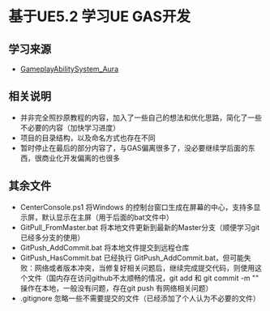 # 基于UE5.2 学习UE GAS开发

## 学习来源
 - [GameplayAbilitySystem_Aura](https://github.com/DruidMech/GameplayAbilitySystem_Aura)

## 相关说明
 - 并非完全照抄原教程的内容，加入了一些自己的想法和优化思路，简化了一些不必要的内容（加快学习进度）
 - 项目的目录结构，以及命名方式也存在不同
 - 暂时停止在最后的部分内容了，与GAS偏离很多了，没必要继续学后面的东西，很商业化开发偏离的也很多
 
## 其余文件
 - CenterConsole.ps1 将Windows 的控制台窗口生成在屏幕的中心，支持多显示屏，默认显示在主屏（用于后面的bat文件中）
 - GitPull_FromMaster.bat 将本地文件更新到最新的Master分支（顺便学习git已经多分支的使用）
 - GitPush_AddCommit.bat 将本地文件提交到远程仓库
 - GitPush_HasCommit.bat 已经执行 GitPush_AddCommit.bat，但可能失败：网络或者版本冲突，当修复好相关问题后，继续完成提交代码，则使用这个文件（国内存在访问github不太顺畅的情况，git add 和 git commit -m "" 操作在本地，一般没有问题，存在git push 有网络相关问题）
 - .gitignore 忽略一些不需要提交的文件（已经添加了个人认为不必要的文件）
